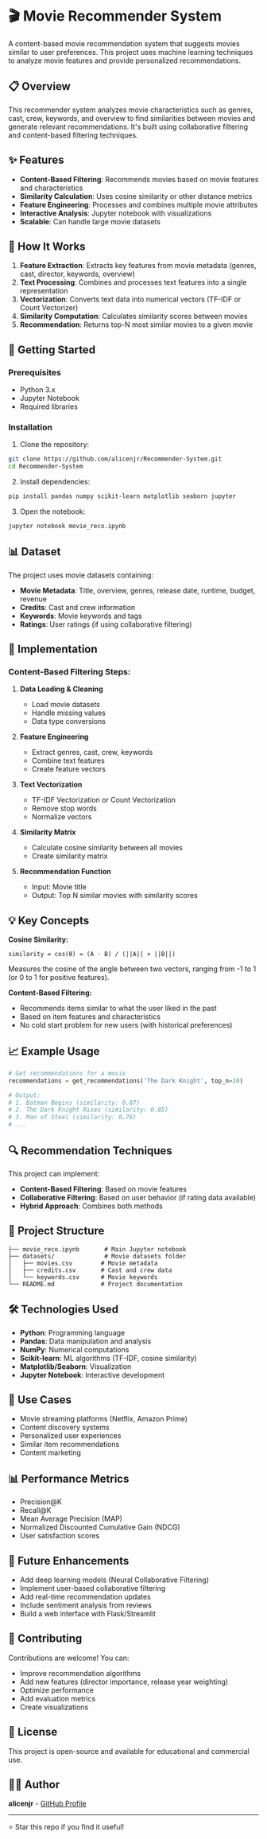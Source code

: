 # 🎬 Movie Recommender System

A content-based movie recommendation system that suggests movies similar to user preferences. This project uses machine learning techniques to analyze movie features and provide personalized recommendations.

## 📋 Overview

This recommender system analyzes movie characteristics such as genres, cast, crew, keywords, and overview to find similarities between movies and generate relevant recommendations. It's built using collaborative filtering and content-based filtering techniques.

## ✨ Features

- **Content-Based Filtering**: Recommends movies based on movie features and characteristics
- **Similarity Calculation**: Uses cosine similarity or other distance metrics
- **Feature Engineering**: Processes and combines multiple movie attributes
- **Interactive Analysis**: Jupyter notebook with visualizations
- **Scalable**: Can handle large movie datasets

## 🎯 How It Works

1. **Feature Extraction**: Extracts key features from movie metadata (genres, cast, director, keywords, overview)
2. **Text Processing**: Combines and processes text features into a single representation
3. **Vectorization**: Converts text data into numerical vectors (TF-IDF or Count Vectorizer)
4. **Similarity Computation**: Calculates similarity scores between movies
5. **Recommendation**: Returns top-N most similar movies to a given movie

## 🚀 Getting Started

### Prerequisites

- Python 3.x
- Jupyter Notebook
- Required libraries

### Installation

1. Clone the repository:
```bash
git clone https://github.com/alicenjr/Recommender-System.git
cd Recommender-System
```

2. Install dependencies:
```bash
pip install pandas numpy scikit-learn matplotlib seaborn jupyter
```

3. Open the notebook:
```bash
jupyter notebook movie_reco.ipynb
```

## 📊 Dataset

The project uses movie datasets containing:
- **Movie Metadata**: Title, overview, genres, release date, runtime, budget, revenue
- **Credits**: Cast and crew information
- **Keywords**: Movie keywords and tags
- **Ratings**: User ratings (if using collaborative filtering)

## 🔧 Implementation

### Content-Based Filtering Steps:

1. **Data Loading & Cleaning**
   - Load movie datasets
   - Handle missing values
   - Data type conversions

2. **Feature Engineering**
   - Extract genres, cast, crew, keywords
   - Combine text features
   - Create feature vectors

3. **Text Vectorization**
   - TF-IDF Vectorization or Count Vectorization
   - Remove stop words
   - Normalize vectors

4. **Similarity Matrix**
   - Calculate cosine similarity between all movies
   - Create similarity matrix

5. **Recommendation Function**
   - Input: Movie title
   - Output: Top N similar movies with similarity scores

## 💡 Key Concepts

**Cosine Similarity:**
```
similarity = cos(θ) = (A · B) / (||A|| × ||B||)
```

Measures the cosine of the angle between two vectors, ranging from -1 to 1 (or 0 to 1 for positive features).

**Content-Based Filtering:**
- Recommends items similar to what the user liked in the past
- Based on item features and characteristics
- No cold start problem for new users (with historical preferences)

## 📈 Example Usage

```python
# Get recommendations for a movie
recommendations = get_recommendations('The Dark Knight', top_n=10)

# Output:
# 1. Batman Begins (similarity: 0.87)
# 2. The Dark Knight Rises (similarity: 0.85)
# 3. Man of Steel (similarity: 0.76)
# ...
```

## 🔍 Recommendation Techniques

This project can implement:
- **Content-Based Filtering**: Based on movie features
- **Collaborative Filtering**: Based on user behavior (if rating data available)
- **Hybrid Approach**: Combines both methods

## 📁 Project Structure

```
├── movie_reco.ipynb       # Main Jupyter notebook
├── datasets/              # Movie datasets folder
│   ├── movies.csv        # Movie metadata
│   ├── credits.csv       # Cast and crew data
│   └── keywords.csv      # Movie keywords
└── README.md             # Project documentation
```

## 🛠️ Technologies Used

- **Python**: Programming language
- **Pandas**: Data manipulation and analysis
- **NumPy**: Numerical computations
- **Scikit-learn**: ML algorithms (TF-IDF, cosine similarity)
- **Matplotlib/Seaborn**: Visualization
- **Jupyter Notebook**: Interactive development

## 🎯 Use Cases

- Movie streaming platforms (Netflix, Amazon Prime)
- Content discovery systems
- Personalized user experiences
- Similar item recommendations
- Content marketing

## 📊 Performance Metrics

- Precision@K
- Recall@K
- Mean Average Precision (MAP)
- Normalized Discounted Cumulative Gain (NDCG)
- User satisfaction scores

## 🚀 Future Enhancements

- Add deep learning models (Neural Collaborative Filtering)
- Implement user-based collaborative filtering
- Add real-time recommendation updates
- Include sentiment analysis from reviews
- Build a web interface with Flask/Streamlit

## 🤝 Contributing

Contributions are welcome! You can:
- Improve recommendation algorithms
- Add new features (director importance, release year weighting)
- Optimize performance
- Add evaluation metrics
- Create visualizations

## 📝 License

This project is open-source and available for educational and commercial use.

## 👨‍💻 Author

**alicenjr** - [GitHub Profile](https://github.com/alicenjr)

---

⭐ Star this repo if you find it useful!
